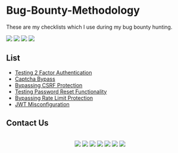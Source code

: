 # Bug-Bounty-Methodology
These are my checklists which I use during my bug bounty hunting.

![](https://img.shields.io/github/issues/tuhin1729/Bug-Bounty-Methodology)
![](https://img.shields.io/github/forks/tuhin1729/Bug-Bounty-Methodology)
![](https://img.shields.io/github/stars/tuhin1729/Bug-Bounty-Methodology)
![](https://img.shields.io/github/last-commit/tuhin1729/Bug-Bounty-Methodology)

## List
- [Testing 2 Factor Authentication](https://github.com/tuhin1729/Bug-Bounty-Methodology/blob/main/2FA.md)
- [Captcha Bypass](https://github.com/tuhin1729/Bug-Bounty-Methodology/blob/main/Captcha.md)
- [Bypassing CSRF Protection](https://github.com/tuhin1729/Bug-Bounty-Methodology/blob/main/CSRF.md)
- [Testing Password Reset Functionality](https://github.com/tuhin1729/Bug-Bounty-Methodology/blob/main/PasswordReset.md)
- [Bypassing Rate Limit Protection](https://github.com/tuhin1729/Bug-Bounty-Methodology/blob/main/RateLimit.md)
- [JWT Misconfiguration](https://github.com/tuhin1729/Bug-Bounty-Methodology/blob/main/JWT.md)

## Contact Us
<div align="center"><br>
<a href="https://github.com/tuhin1729" target="_blank"><img src="https://img.shields.io/badge/GitHub-100000?logo=github"></a>
<a href="https://twitter.com/tuhin1729_" target="_blank"><img src="https://img.shields.io/badge/Twitter-1DA1F2?logo=twitter"></a>
<a href="https://instagram.com/tuhin1729_" target="_blank"><img src="https://img.shields.io/badge/Instagram-E4405F?logo=instagram"></a>
<a href="https://www.linkedin.com/in/tuhin1729/" target="_blank"><img src="https://img.shields.io/badge/LinkedIn-0077B5?logo=linkedin"></a>
<a href="mailto:tuhinbose70@gmail.com?subject=Bug-Bounty-Methodology" target="_blank"><img src="https://img.shields.io/badge/Gmail-D14836?logo=gmail"></a>
<a href="https://tuhin1729.medium.com" target="_blank"><img src="https://img.shields.io/badge/Medium-12100E?logo=medium"></a>
<a href="https://linktr.ee/tuhin1729" target="_blank"><img src="https://img.shields.io/badge/linktree-39E09B?logo=linktree"></a>
</div>
